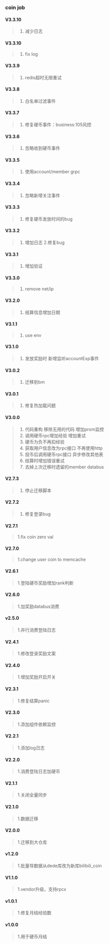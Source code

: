 ### coin job


#### V3.3.10
> 1. 减少日志

#### V3.3.10
> 1. fix log
#### V3.3.9
> 1. redis超时无限重试

#### V3.3.8
> 1. 白名单过滤事件
#### V3.3.7
> 1. 修复硬币事件：business:105风控

#### V3.3.6
> 1. 忽略收到硬币事件

#### V3.3.5
> 1. 使用account/member grpc

#### V3.3.4
> 1. 忽略新增关注事件

#### V3.3.3
> 1. 修复硬币发放时间的bug

#### V3.3.2
> 1. 增加日志
> 2.修复bug

#### V3.3.1
> 1. 增加验证

#### V3.3.0
> 1. remove net/ip

#### V3.2.0
> 1. 结算信息增加日期

#### V3.1.1
> 1. use env

#### V3.1.0
> 1. 发放奖励时 新增监听accountExp事件

#### V3.0.2
> 1. 迁移到bm

#### V3.0.1
> 1. 修复热加载问题

#### V3.0.0

> 1. 代码重构 移除无用的代码 增加prom监控
> 2. 调用硬币rpc增加经验 增加重试
> 3. 硬币为负不再扣经验
> 4. 获取用户信息改为rpc接口 不再使用http
> 5. 投币后调用硬币rpc接口 异步修改其他表
> 6. 结算时增加错误重试
> 7. 去掉上次迁移时遗留的member databus

#### V2.7.3
> 1. 停止迁移脚本

#### V2.7.2
> 1. 修复登录bug

#### V2.7.1
> 1.fix coin zero val 

#### V2.7.0
> 1.change user coin to memcache 

#### V2.6.1
> 1.登陆硬币奖励增加rank判断  

#### V2.6.0
> 1.加奖励databus消费  

#### v2.5.0 
> 1.并行消费登陆日志  

#### V2.4.1
> 1.修改登录奖励文案  

#### V2.4.0
> 1.增加奖励开启开关  

#### V2.3.1
> 1.修复结算panic  

#### V2.3.0 
> 1.添加组件依赖监控  

#### V2.2.1 
> 1.添加log日志  

#### V2.2.0  

> 1.消费登陆日志加硬币  
#### V2.1.1
> 1.关闭全量同步  

#### V2.1.0
> 1.数据迁移 

#### V2.0.0
> 1.迁移到大仓库  

#### v1.2.0

> 1.批量导数据从dede库改为新库bilibili_coin  

#### V1.1.0

> 1.vendor升级，支持rpcx  

#### v1.0.1

> 1.修复月结经验数  

#### v1.0.0

> 1.用于硬币月结